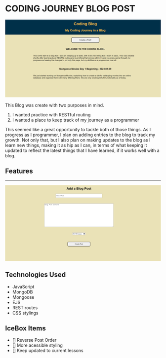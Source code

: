 # CODING JOURNEY BLOG POST

![blog image](./assets/blogscren.PNG)



This Blog was create with two purposes in mind.
1. I wanted practice with RESTful routing
2. I wanted a place to keep track of my journey as a programmer

This seemed like a great opportunity to tackle both of those things. As I progress as I programmer, I plan on adding entries to the blog to track my growth. Not only that, but I also plan on making updates to the blog as I learn new things, making it as hip as I can, in terms of what keeping it updated to reflect the latest things that I have learned, if it works well with a blog.

## Features
---

![new post](./assets/newpost.PNG)

## Technologies Used
- JavaScript
- MongoDB
- Mongoose
- EJS
- REST routes
- CSS stylings

## IceBox Items

- [] Reverse Post Order
- [] More acessible styling
- [] Keep updated to current lessons
